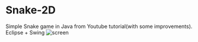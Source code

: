 # Snake-2D
Simple Snake game in Java from Youtube tutorial(with some improvements). Eclipse + Swing
![screen](https://user-images.githubusercontent.com/61861887/77016570-b3b5fc00-6980-11ea-81d5-6df77b079d82.png)
